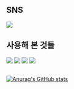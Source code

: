 <!--![header](https://capsule-render.vercel.app/api?type=waving&text=백엔드%20개발자가%20되고싶은%20대학생입니다.&fontSize=30&fontAlign=70&fontColor=F6F6F6&fontAlignY=30&color=gradient&height=165)-->
<!--
**seongmiin00/seongmiin00** is a ✨ _special_ ✨ repository because its `README.md` (this file) appears on your GitHub profile.

Here are some ideas to get you started:

- 🔭 I’m currently working on ...
- 🌱 I’m currently learning ...
- 👯 I’m looking to collaborate on ...
- 🤔 I’m looking for help with ...
- 💬 Ask me about ...
- 📫 How to reach me: ...
- 😄 Pronouns: ...
- ⚡ Fun fact: ...
-->
## SNS
<a href="https://mail.google.com/mail/?view=cm&amp;fs=1&amp;to=cor2580@gmail.com" target="_blank"><img src="https://img.shields.io/badge/cor2580@gmail.com-EA4335?style=for-the-badge&logo=gmail&logoColor=ffffff"/></a>
## 사용해 본 것들
<img src="https://img.shields.io/badge/JAVA-007396?style=for-the-badge&logo=java&logoColor=white"> <img src="https://img.shields.io/badge/MySQL-4479A1?style=for-the-badge&logo=MySQL&logoColor=white"> 
<img src="https://img.shields.io/badge/Python-3776AB?style=for-the-badge&logo=Python&logoColor=white">
<img src="https://img.shields.io/badge/Spring-6DB33F?style=for-the-badge&logo=Spring%20IDE&logoColor=white">

## 
[![Anurag's GitHub stats](https://github-readme-stats.vercel.app/api?username=seongmiin00&theme=noctis_minimus&show_icons=true&hide_rank=true&hide=stars,contribs)](https://github.com/anuraghazra/github-readme-stats)
